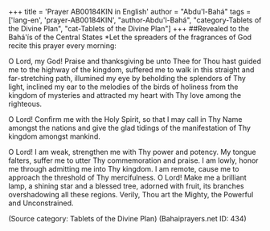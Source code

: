 +++
title = 'Prayer AB00184KIN in English'
author = "Abdu'l-Bahá"
tags = ['lang-en', 'prayer-AB00184KIN', "author-Abdu'l-Bahá", "category-Tablets of the Divine Plan", "cat-Tablets of the Divine Plan"]
+++
##Revealed to the Bahá'ís of the Central States
*Let the spreaders of the fragrances of God recite this prayer every morning:

O Lord, my God! Praise and thanksgiving be unto Thee for Thou hast guided me to the highway of the kingdom, suffered me to walk in this straight and far-stretching path, illumined my eye by beholding the splendors of Thy light, inclined my ear to the melodies of the birds of holiness from the kingdom of mysteries and attracted my heart with Thy love among the righteous.

O Lord! Confirm me with the Holy Spirit, so that I may call in Thy Name amongst the nations and give the glad tidings of the manifestation of Thy kingdom amongst mankind.

O Lord! I am weak, strengthen me with Thy power and potency. My tongue falters, suffer me to utter Thy commemoration and praise. I am lowly, honor me through admitting me into Thy kingdom. I am remote, cause me to approach the threshold of Thy mercifulness. O Lord! Make me a brilliant lamp, a shining star and a blessed tree, adorned with fruit, its branches overshadowing all these regions. Verily, Thou art the Mighty, the Powerful and Unconstrained.

(Source category: Tablets of the Divine Plan)
(Bahaiprayers.net ID: 434)
